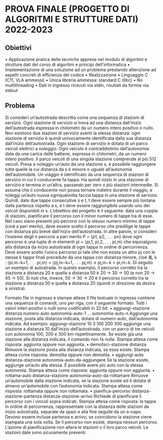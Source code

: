 # PROVA FINALE (PROGETTO DI ALGORITMI E STRUTTURE DATI) 2022-2023

## Obiettivi

• Applicazione pratica delle tecniche apprese nel modulo di algoritmi e strutture dati del corso di algoritmi e principi dell'informatica
• Implementazione di una soluzione ad un problema prestando attenzione ad aspetti concreti di efficienza del codice
• Realizzazione
• Linguaggio C (C11, VLA ammessi)
• Unica libreria ammessa: standard C (libc)
• No multithreading
• Dati in ingresso ricevuti via stdin, risultati da fornire via stdout

## Problema

Si consideri un’autostrada descritta come una sequenza di stazioni di servizio. Ogni stazione di servizio si trova
ad una distanza dall’inizio dell’autostrada espressa in chilometri da un numero intero positivo o nullo. Non esistono
due stazioni di servizio aventi la stessa distanza: ogni stazione di servizio è quindi univocamente identificata dalla
sua distanza dall’inizio dell’autostrada.
Ogni stazione di servizio è dotata di un parco veicoli elettrici a noleggio. Ogni veicolo è contraddistinto
dall’autonomia data da una carica delle batterie, espressa in chilometri, da un numero intero positivo. Il parco
veicoli di una singola stazione comprende al più 512 veicoli. Presa a noleggio un’auto da una stazione s, è possibile
raggiungere tutte quelle la cui distanza da s è minore o uguale all’autonomia dell’automobile.
Un viaggio è identificato da una sequenza di stazioni di servizio in cui il conducente fa tappa. Ha quindi inizio
in una stazione di servizio e termina in un’altra, passando per zero o più stazioni intermedie. Si assuma che il
conducente non possa tornare indietro durante il viaggio, e noleggi un’auto nuova ogniqualvolta faccia tappa in
una stazione di servizio. Quindi, date due tappe consecutive s e t, t deve essere sempre più lontana dalla partenza
rispetto a s, e t deve essere raggiungibile usando uno dei veicoli disponibili in s.
L’obiettivo del progetto è il seguente: data una coppia di stazioni, pianificare il percorso con il minor numero
di tappe tra di esse. Nel caso siano presenti più percorsi con lo stesso numero minimo di tappe (cioè a pari merito),
deve essere scelto il percorso che predilige le tappe con distanza più breve dall’inizio dell’autostrada. In altre parole,
si consideri l’insieme degli n percorsi a pari merito P = {p1, p2, . . . pn} dove ogni percorso è una tupla di m elementi
pi = ⟨pi,1, pi,2, . . . pi,m⟩ che equivalgono alla distanza da inizio autostrada di ogni tappa in ordine di percorrenza.
Deve essere scelto l’unico percorso pi tale che non esista un altro pj con le stesse k tappe finali precedute da una
tappa con distanza minore, cioè ∄j, k : ⟨pi,m−k+1, . . . pi,m⟩ = ⟨pj,m−k+1, . . . pj,m⟩ ∧ pj,m−k < pi,m−k.
Di seguito un esempio di autostrada. In questo esempio, il percorso corretto tra la stazione a distanza 20 e
quella a distanza 50 è 20 → 30 → 50 (e non 20 → 45 → 50). Si noti che, invece, 50 → 30 → 20 è il percorso
corretto tra la stazione a distanza 50 e quella a distanza 20 (quindi in direzione da destra a sinistra).

Formato file in ingresso e stampe attese
Il file testuale in ingresso contiene una sequenza di comandi, uno per riga, con il seguente formato. Tutti i valori
interi positivi o nulli sono codificabili in 32 bit.
• aggiungi-stazione distanza numero-auto autonomia-auto-1 ... autonomia-auto-n
Aggiunge una stazione, posta alla distanza indicata, dotata di numero-auto, dall’autonomia indicata.
Ad esempio:
aggiungi-stazione 10 3 100 200 300
aggiunge una stazione a distanza 10 dall’inizio dell’autostrada, con un parco di tre veicoli con autonomia
100, 200 e 300 km rispettivamente. Se esiste già una stazione alla distanza indicata, il comando non fa nulla.
Stampa attesa come risposta: aggiunta oppure non aggiunta.
• demolisci-stazione distanza
Rimuove la stazione posta alla distanza indicata, se essa esiste.
Stampa attesa come risposta: demolita oppure non demolita.
• aggiungi-auto distanza-stazione autonomia-auto-da-aggiungere
Se la stazione esiste, aggiunge un’auto alla stessa. È possibile avere più auto con la stessa autonomia.
Stampa attesa come risposta: aggiunta oppure non aggiunta.
• rottama-auto distanza-stazione autonomia-auto-da-rottamare
Rimuove un’automobile dalla stazione indicata, se la stazione esiste ed è dotata di almeno un’automobile
con l’autonomia indicata.
Stampa attesa come risposta: rottamata oppure non rottamata.
• pianifica-percorso distanza-stazione-partenza distanza-stazione-arrivo
Richiede di pianificare il percorso con i vincoli sopra indicati.
Stampa attesa come risposta: le tappe in ordine di percorrenza, rappresentate con la distanza delle stazioni
da inizio autostrada, separate da spazi e alla fine seguite da un a-capo. Devono essere incluse partenza e
arrivo; se coincidono la stazione viene stampata una sola volta. Se il percorso non esiste, stampa nessun
percorso. L’azione di pianificazione non altera le stazioni o il loro parco veicoli. Le stazioni date sono
sicuramente presenti.
